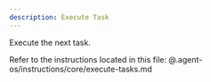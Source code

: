 ```yaml
---
description: Execute Task
---
```


Execute the next task.

Refer to the instructions located in this file:
@.agent-os/instructions/core/execute-tasks.md
